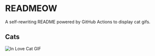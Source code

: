 # READMEOW

A self-rewriting README powered by GitHub Actions to display cat gifs.

## Cats

![In Love Cat GIF](https://media3.giphy.com/media/v1.Y2lkPTlhY2QwMmRhdmtmMG9oZWV2dXB5c2Rnd2N6NWE5b2kwdWNrZzlkZ3cwZ2hzcWZobyZlcD12MV9naWZzX3NlYXJjaCZjdD1n/MDJ9IbxxvDUQM/200.gif)
